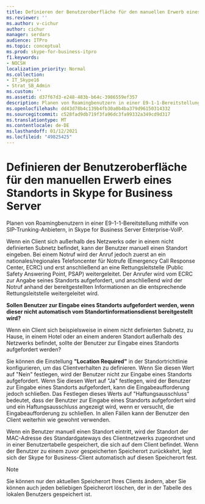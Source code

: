 ```yaml
---
title: Definieren der Benutzeroberfläche für den manuellen Erwerb eines Standorts in Skype for Business Server
ms.reviewer: ''
ms.author: v-cichur
author: cichur
manager: serdars
audience: ITPro
ms.topic: conceptual
ms.prod: skype-for-business-itpro
f1.keywords:
- NOCSH
localization_priority: Normal
ms.collection:
- IT_Skype16
- Strat_SB_Admin
ms.custom: ''
ms.assetid: d37f67d3-e248-483b-b64c-3986559ef357
description: Planen von Roamingbenutzern in einer E9-1-1-Bereitstellung mithilfe von SIP-Trunking-Anbietern, in Skype for Business Server Enterprise-VoIP.
ms.openlocfilehash: dd43d78b4c139b4fb30a0b4ba379d96150314332
ms.sourcegitcommit: c528fad9db719f3fa96dc3fa99332a349cd9d317
ms.translationtype: MT
ms.contentlocale: de-DE
ms.lasthandoff: 01/12/2021
ms.locfileid: "49825425"
---
```

# <a name="define-the-user-experience-for-manually-acquiring-a-location-in-skype-for-business-server"></a>Definieren der Benutzeroberfläche für den manuellen Erwerb eines Standorts in Skype for Business Server
 
Planen von Roamingbenutzern in einer E9-1-1-Bereitstellung mithilfe von SIP-Trunking-Anbietern, in Skype for Business Server Enterprise-VoIP.
  
Wenn ein Client sich außerhalb des Netzwerks oder in einem nicht definierten Subnetz befindet, kann der Benutzer manuell einen Standort eingeben. Bei einem Notruf wird der Anruf jedoch zuerst an ein nationales/regionales Telefoncenter für Notrufe (Emergency Call Response Center, ECRC) und erst anschließend an eine Rettungsleitstelle (Public Safety Answering Point, PSAP) weitergeleitet. Der Anrufer wird vom ECRC zur Angabe seines Standorts aufgefordert, und anschließend wird der Notruf anhand der bereitgestellten Informationen an die entsprechende Rettungsleitstelle weitergeleitet wird. 
  
**Sollen Benutzer zur Eingabe eines Standorts aufgefordert werden, wenn dieser nicht automatisch vom Standortinformationsdienst bereitgestellt wird?**
  
Wenn ein Client sich beispielsweise in einem nicht definierten Subnetz, zu Hause, in einem Hotel oder an einem anderen Standort außerhalb des Netzwerks befindet, sollte der Benutzer zur Eingabe eines Standorts aufgefordert werden?
    
Sie können die Einstellung **"Location Required"** in der Standortrichtlinie konfigurieren, um das Clientverhalten zu definieren. Wenn Sie diesen Wert auf "Nein" festlegen, wird der Benutzer nicht zur Eingabe eines Standorts aufgefordert. Wenn Sie diesen Wert auf "Ja" festlegen, wird der Benutzer zur Eingabe eines Standorts aufgefordert, kann die Eingabeaufforderung jedoch schließen. Das Festlegen dieses Werts auf "Haftungsausschluss" bedeutet, dass der Benutzer zur Eingabe eines Standorts aufgefordert wird und ein Haftungsausschluss angezeigt wird, wenn er versucht, die Eingabeaufforderung zu schließen. In allen Fällen kann der Benutzer den Client weiterhin wie gewohnt verwenden.
    
Wenn ein Benutzer manuell einen Standort eintritt, wird der Standort der MAC-Adresse des Standardgateways des Clientnetzwerks zugeordnet und in einer Benutzertabelle gespeichert, die sich auf dem Client befindet. Wenn der Benutzer zu einem zuvor gespeicherten Speicherort zurückkehrt, legt sich der Skype for Business-Client automatisch auf diesen Speicherort fest. 
  
> [!NOTE]
> Sie können nur den aktuellen Speicherort Ihres Clients ändern, aber Sie können auch jeden beliebigen Speicherort löschen, der in der Tabelle des lokalen Benutzers gespeichert ist. 
  

